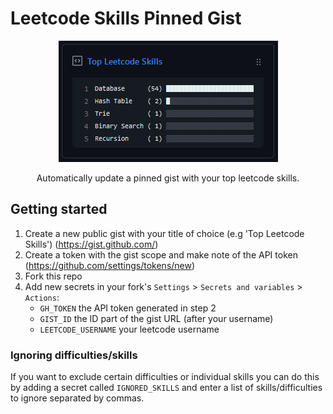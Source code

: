 # Leetcode Skills Pinned Gist
<p align="center">
   <img src="leetcode-skills-gist.png">
   <p align="center">Automatically update a pinned gist with your top leetcode skills.</p>
</p>

## Getting started
1. Create a new public gist with your title of choice (e.g 'Top Leetcode Skills') (https://gist.github.com/)
2. Create a token with the gist scope and make note of the API token (https://github.com/settings/tokens/new)
3. Fork this repo
4. Add new secrets in your fork's ```Settings``` > ```Secrets and variables``` > ```Actions```:
   - ```GH_TOKEN``` the API token generated in step 2
   - ```GIST_ID``` the ID part of the gist URL (after your username)
   - ```LEETCODE_USERNAME``` your leetcode username

### Ignoring difficulties/skills
If you want to exclude certain difficulties or individual skills you can do this by adding a secret called ```IGNORED_SKILLS``` and enter a list of skills/difficulties to ignore separated by commas.
